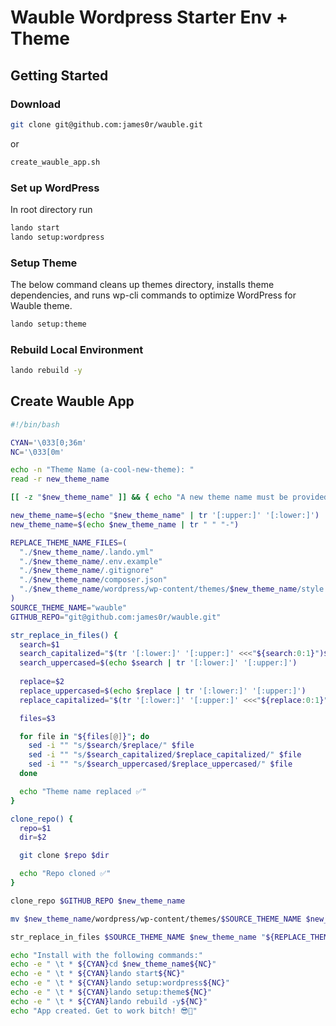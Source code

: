 # Wauble Wordpress Starter Env + Theme

## Getting Started

### Download
```bash
git clone git@github.com:james0r/wauble.git
```
or
```bash
create_wauble_app.sh
```

### Set up WordPress

In root directory run

```bash
lando start
lando setup:wordpress
```

### Setup Theme 

The below command cleans up themes directory, installs theme dependencies, and runs wp-cli commands to optimize WordPress for Wauble theme.

```bash
lando setup:theme
```

### Rebuild Local Environment

```bash
lando rebuild -y
```

## Create Wauble App

```bash
#!/bin/bash

CYAN='\033[0;36m'
NC='\033[0m'

echo -n "Theme Name (a-cool-new-theme): "
read -r new_theme_name

[[ -z "$new_theme_name" ]] && { echo "A new theme name must be provided. Exiting..." ; exit 1; }

new_theme_name=$(echo "$new_theme_name" | tr '[:upper:]' '[:lower:]')
new_theme_name=$(echo $new_theme_name | tr " " "-")

REPLACE_THEME_NAME_FILES=(
  "./$new_theme_name/.lando.yml"
  "./$new_theme_name/.env.example"
  "./$new_theme_name/.gitignore"
  "./$new_theme_name/composer.json"
  "./$new_theme_name/wordpress/wp-content/themes/$new_theme_name/style.css"
)
SOURCE_THEME_NAME="wauble"
GITHUB_REPO="git@github.com:james0r/wauble.git"

str_replace_in_files() {
  search=$1
  search_capitalized="$(tr '[:lower:]' '[:upper:]' <<<"${search:0:1}")${search:1}"
  search_uppercased=$(echo $search | tr '[:lower:]' '[:upper:]')
  
  replace=$2
  replace_uppercased=$(echo $replace | tr '[:lower:]' '[:upper:]')
  replace_capitalized="$(tr '[:lower:]' '[:upper:]' <<<"${replace:0:1}")${replace:1}"

  files=$3

  for file in "${files[@]}"; do
    sed -i "" "s/$search/$replace/" $file
    sed -i "" "s/$search_capitalized/$replace_capitalized/" $file
    sed -i "" "s/$search_uppercased/$replace_uppercased/" $file
  done

  echo "Theme name replaced ✅"
}

clone_repo() {
  repo=$1
  dir=$2

  git clone $repo $dir

  echo "Repo cloned ✅"
}

clone_repo $GITHUB_REPO $new_theme_name

mv $new_theme_name/wordpress/wp-content/themes/$SOURCE_THEME_NAME $new_theme_name/wordpress/wp-content/themes/$new_theme_name

str_replace_in_files $SOURCE_THEME_NAME $new_theme_name "${REPLACE_THEME_NAME_FILES[*]}"

echo "Install with the following commands:"
echo -e " \t * ${CYAN}cd $new_theme_name${NC}"
echo -e " \t * ${CYAN}lando start${NC}"
echo -e " \t * ${CYAN}lando setup:wordpress${NC}"
echo -e " \t * ${CYAN}lando setup:theme${NC}"
echo -e " \t * ${CYAN}lando rebuild -y${NC}"
echo "App created. Get to work bitch! 😎🤙"
```